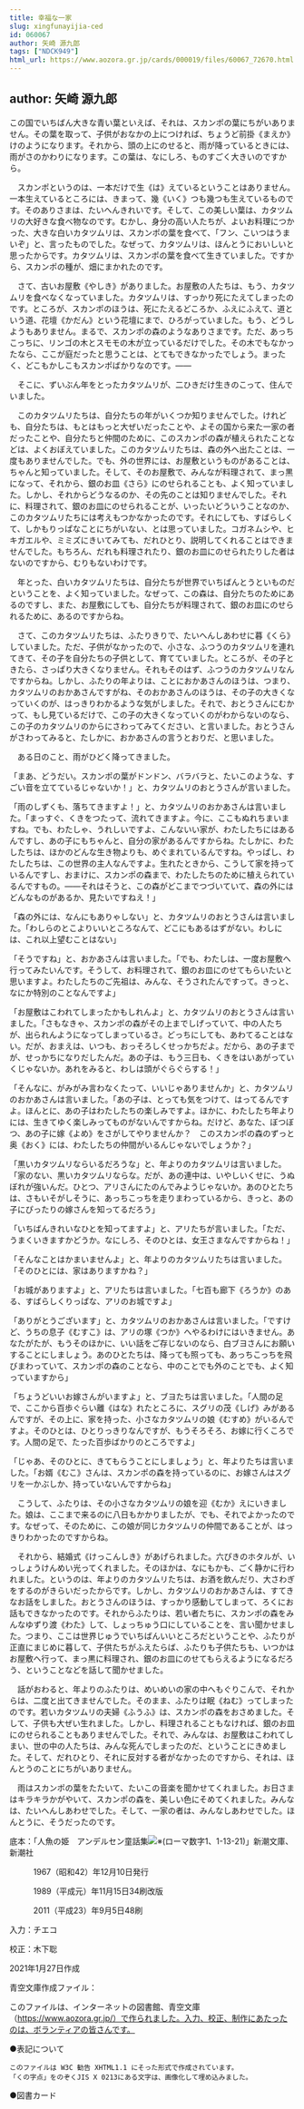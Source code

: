 ```yaml
---
title: 幸福な一家
slug: xingfunayijia-ced
id: 060067
author: 矢崎 源九郎
tags: ["NDCK949"]
html_url: https://www.aozora.gr.jp/cards/000019/files/60067_72670.html
---
```


## author: 矢崎 源九郎

この国でいちばん大きな青い葉といえば、それは、スカンポの葉にちがいありません。その葉を取って、子供がおなかの上につければ、ちょうど前掛《まえか》けのようになります。それから、頭の上にのせると、雨が降っているときには、雨がさのかわりになります。この葉は、なにしろ、ものすごく大きいのですから。

　スカンポというのは、一本だけで生《は》えているということはありません。一本生えているところには、きまって、幾《いく》つも幾つも生えているものです。そのありさまは、たいへんきれいです。そして、この美しい葉は、カタツムリの大好きな食べ物なのです。むかし、身分の高い人たちが、よいお料理につかった、大きな白いカタツムリは、スカンポの葉を食べて、「フン、こいつはうまいぞ」と、言ったものでした。なぜって、カタツムリは、ほんとうにおいしいと思ったからです。カタツムリは、スカンポの葉を食べて生きていました。ですから、スカンポの種が、畑にまかれたのです。

　さて、古いお屋敷《やしき》がありました。お屋敷の人たちは、もう、カタツムリを食べなくなっていました。カタツムリは、すっかり死にたえてしまったのです。ところが、スカンポのほうは、死にたえるどころか、ふえにふえて、道という道、花壇《かだん》という花壇にまで、ひろがっていました。もう、どうしようもありません。まるで、スカンポの森のようなありさまです。ただ、あっちこっちに、リンゴの木とスモモの木が立っているだけでした。その木でもなかったなら、ここが庭だったと思うことは、とてもできなかったでしょう。まったく、どこもかしこもスカンポばかりなのです。――

　そこに、ずいぶん年をとったカタツムリが、二ひきだけ生きのこって、住んでいました。

　このカタツムリたちは、自分たちの年がいくつか知りませんでした。けれども、自分たちは、もとはもっと大ぜいだったことや、よその国から来た一家の者だったことや、自分たちと仲間のために、このスカンポの森が植えられたことなどは、よくおぼえていました。このカタツムリたちは、森の外へ出たことは、一度もありませんでした。でも、外の世界には、お屋敷というものがあることは、ちゃんと知っていました。そして、そのお屋敷で、みんなが料理されて、まっ黒になって、それから、銀のお皿《さら》にのせられることも、よく知っていました。しかし、それからどうなるのか、その先のことは知りませんでした。それに、料理されて、銀のお皿にのせられることが、いったいどういうことなのか、このカタツムリたちには考えもつかなかったのです。それにしても、すばらしくて、しかもりっぱなことにちがいない、とは思っていました。コガネムシや、ヒキガエルや、ミミズにきいてみても、だれひとり、説明してくれることはできませんでした。もちろん、だれも料理されたり、銀のお皿にのせられたりした者はないのですから、むりもないわけです。

　年とった、白いカタツムリたちは、自分たちが世界でいちばんとうといものだということを、よく知っていました。なぜって、この森は、自分たちのためにあるのですし、また、お屋敷にしても、自分たちが料理されて、銀のお皿にのせられるために、あるのですからね。

　さて、このカタツムリたちは、ふたりきりで、たいへんしあわせに暮《くら》していました。ただ、子供がなかったので、小さな、ふつうのカタツムリを連れてきて、その子を自分たちの子供として、育てていました。ところが、その子ときたら、さっぱり大きくなりません。それもそのはず、ふつうのカタツムリなんですからね。しかし、ふたりの年よりは、ことにおかあさんのほうは、つまり、カタツムリのおかあさんですがね、そのおかあさんのほうは、その子の大きくなっていくのが、はっきりわかるような気がしました。それで、おとうさんにむかって、もし見ているだけで、この子の大きくなっていくのがわからないのなら、この子のカタツムリのからにさわってみてください、と言いました。おとうさんがさわってみると、たしかに、おかあさんの言うとおりだ、と思いました。

　ある日のこと、雨がひどく降ってきました。

「まあ、どうだい。スカンポの葉がドンドン、バラバラと、たいこのような、すごい音を立てているじゃないか！」と、カタツムリのおとうさんが言いました。

「雨のしずくも、落ちてきますよ！」と、カタツムリのおかあさんは言いました。「まっすぐ、くきをつたって、流れてきますよ。今に、ここもぬれちまいますね。でも、わたしゃ、うれしいですよ、こんないい家が、わたしたちにはあるんですし、あの子にもちゃんと、自分の家があるんですからね。たしかに、わたしたちは、ほかのどんな生き物よりも、めぐまれているんですね。やっぱし、わたしたちは、この世界の主人なんですよ。生れたときから、こうして家を持っているんですし、おまけに、スカンポの森まで、わたしたちのために植えられているんですもの。――それはそうと、この森がどこまでつづいていて、森の外にはどんなものがあるか、見たいですねえ！」

「森の外には、なんにもありゃしない」と、カタツムリのおとうさんは言いました。「わしらのとこよりいいところなんて、どこにもあるはずがない。わしには、これ以上望むことはない」

「そうですね」と、おかあさんは言いました。「でも、わたしは、一度お屋敷へ行ってみたいんです。そうして、お料理されて、銀のお皿にのせてもらいたいと思いますよ。わたしたちのご先祖は、みんな、そうされたんですって。きっと、なにか特別のことなんですよ」

「お屋敷はこわれてしまったかもしれんよ」と、カタツムリのおとうさんは言いました。「さもなきゃ、スカンポの森がその上までしげっていて、中の人たちが、出られんようになってしまっているさ。どっちにしても、あわてることはない。だが、おまえは、いつも、おっそろしくせっかちだよ。だから、あの子までが、せっかちになりだしたんだ。あの子は、もう三日も、くきをはいあがっていくじゃないか。あれをみると、わしは頭がぐらぐらする！」

「そんなに、がみがみ言わなくたって、いいじゃありませんか」と、カタツムリのおかあさんは言いました。「あの子は、とっても気をつけて、はってるんですよ。ほんとに、あの子はわたしたちの楽しみですよ。ほかに、わたしたち年よりには、生きてゆく楽しみってものがないんですからね。だけど、あなた、ぼつぼつ、あの子に嫁《よめ》をさがしてやりませんか？　このスカンポの森のずっと奥《おく》には、わたしたちの仲間がいるんじゃないでしょうか？」

「黒いカタツムリならいるだろうな」と、年よりのカタツムリは言いました。「家のない、黒いカタツムリならな。だが、あの連中は、いやしいくせに、うぬぼれが強いんだ。ひとつ、アリさんにたのんでみようじゃないか。あのひとたちは、さもいそがしそうに、あっちこっちを走りまわっているから、きっと、あの子にぴったりの嫁さんを知ってるだろう」

「いちばんきれいなひとを知ってますよ」と、アリたちが言いました。「ただ、うまくいきますかどうか。なにしろ、そのひとは、女王さまなんですからね！」

「そんなことはかまいませんよ」と、年よりのカタツムリたちは言いました。「そのひとには、家はありますかね？」

「お城がありますよ」と、アリたちは言いました。「七百も廊下《ろうか》のある、すばらしくりっぱな、アリのお城ですよ」

「ありがとうございます」と、カタツムリのおかあさんは言いました。「ですけど、うちの息子《むすこ》は、アリの塚《つか》へやるわけにはいきません。あなたがたが、もうそのほかに、いい話をご存じないのなら、白ブヨさんにお願いすることにしましょう。あのひとたちは、降っても照っても、あっちこっちを飛びまわっていて、スカンポの森のことなら、中のことでも外のことでも、よく知っていますから」

「ちょうどいいお嫁さんがいますよ」と、ブヨたちは言いました。「人間の足で、ここから百歩ぐらい離《はな》れたところに、スグリの茂《しげ》みがあるんですが、その上に、家を持った、小さなカタツムリの娘《むすめ》がいるんですよ。そのひとは、ひとりっきりなんですが、もうそろそろ、お嫁に行くころです。人間の足で、たった百歩ばかりのところですよ」

「じゃあ、そのひとに、きてもらうことにしましょう」と、年よりたちは言いました。「お婿《むこ》さんは、スカンポの森を持っているのに、お嫁さんはスグリを一かぶしか、持っていないんですからね」

　こうして、ふたりは、その小さなカタツムリの娘を迎《むか》えにいきました。娘は、ここまで来るのに八日もかかりましたが、でも、それでよかったのです。なぜって、そのために、この娘が同じカタツムリの仲間であることが、はっきりわかったのですからね。

　それから、結婚式《けっこんしき》があげられました。六ぴきのホタルが、いっしょうけんめい光ってくれました。そのほかは、なにもかも、ごく静かに行われました。というのは、年よりのカタツムリたちは、お酒を飲んだり、大さわぎをするのがきらいだったからです。しかし、カタツムリのおかあさんは、すてきなお話をしました。おとうさんのほうは、すっかり感動してしまって、ろくにお話もできなかったのです。それからふたりは、若い者たちに、スカンポの森をみんなゆずり渡《わた》して、しょっちゅう口にしていることを、言い聞かせました。つまり、ここは世界じゅうでいちばんいいところだということや、ふたりが正直にまじめに暮して、子供たちがふえたらば、ふたりも子供たちも、いつかはお屋敷へ行って、まっ黒に料理され、銀のお皿にのせてもらえるようになるだろう、ということなどを話して聞かせました。

　話がおわると、年よりのふたりは、めいめいの家の中へもぐりこんで、それからは、二度と出てきませんでした。そのまま、ふたりは眠《ねむ》ってしまったのです。若いカタツムリの夫婦《ふうふ》は、スカンポの森をおさめました。そして、子供も大ぜい生れました。しかし、料理されることもなければ、銀のお皿にのせられることもありませんでした。それで、みんなは、お屋敷はこわれてしまい、世の中の人たちは、みんな死んでしまったのだ、ということにきめました。そして、だれひとり、それに反対する者がなかったのですから、それは、ほんとうのことにちがいありません。

　雨はスカンポの葉をたたいて、たいこの音楽を聞かせてくれました。お日さまはキラキラかがやいて、スカンポの森を、美しい色にそめてくれました。みんなは、たいへんしあわせでした。そして、一家の者は、みんなしあわせでした。ほんとうに、そうだったのです。













底本：「人魚の姫　アンデルセン童話集![※(ローマ数字1、1-13-21)](https://www.aozora.gr.jp/cards/000019/files/../../../gaiji/1-13/1-13-21.png)」新潮文庫、新潮社

　　　1967（昭和42）年12月10日発行

　　　1989（平成元）年11月15日34刷改版

　　　2011（平成23）年9月5日48刷

入力：チエコ

校正：木下聡

2021年1月27日作成

青空文庫作成ファイル：

このファイルは、インターネットの図書館、青空文庫（https://www.aozora.gr.jp/）で作られました。入力、校正、制作にあたったのは、ボランティアの皆さんです。











●表記について


	このファイルは W3C 勧告 XHTML1.1 にそった形式で作成されています。
	「くの字点」をのぞくJIS X 0213にある文字は、画像化して埋め込みました。







●図書カード